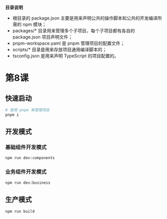 **目录说明**

* 根目录的 package.json 主要是用来声明公共的操作脚本和公共的开发编译所需的 npm 模块；
* packages/* 目录用来管理多个子项目，每个子项目都有各自的 package.json 项目声明文件；
* pnpm-workspace.yaml 是 pnpm 管理项目的配置文件；
* scripts/* 目录是用来存放项目通用编译脚本的；
* tsconfig.json 是用来声明 TypeScript 的项目配置的。

# 第8课

## 快速启动

```sh
# 使用 pnpm 来管理项目
pnpm i
```

## 开发模式

### 基础组件开发模式

```sh
npm run dev:components
```

### 业务组件开发模式

```sh
npm run dev:business
```

## 生产模式

```sh
npm run build
```
